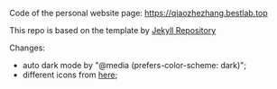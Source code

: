 Code of the personal website page: https://qiaozhezhang.bestlab.top

This repo is based on the template by [Jekyll Repository](https://github.com/jekyll/jekyll)

Changes:

- auto dark mode by "@media (prefers-color-scheme: dark)";
- different icons from [here](https://www.onlinewebfonts.com/icon);
